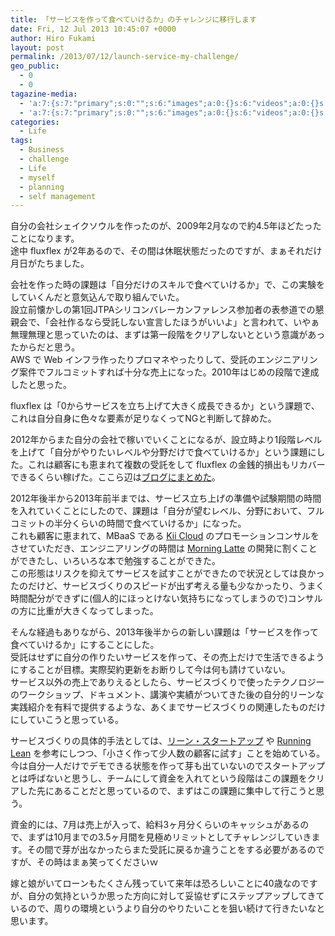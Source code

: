 ```yaml
---
title: 「サービスを作って食べていけるか」のチャレンジに移行します
date: Fri, 12 Jul 2013 10:45:07 +0000
author: Hiro Fukami
layout: post
permalink: /2013/07/12/launch-service-my-challenge/
geo_public:
  - 0
  - 0
tagazine-media:
  - 'a:7:{s:7:"primary";s:0:"";s:6:"images";a:0:{}s:6:"videos";a:0:{}s:11:"image_count";i:0;s:6:"author";s:7:"8120754";s:7:"blog_id";s:8:"48436223";s:9:"mod_stamp";s:19:"2013-07-12 01:45:07";}'
  - 'a:7:{s:7:"primary";s:0:"";s:6:"images";a:0:{}s:6:"videos";a:0:{}s:11:"image_count";i:0;s:6:"author";s:7:"8120754";s:7:"blog_id";s:8:"48436223";s:9:"mod_stamp";s:19:"2013-07-12 01:45:07";}'
categories:
  - Life
tags:
  - Business
  - challenge
  - Life
  - myself
  - planning
  - self management
---
```

自分の会社シェイクソウルを作ったのが、2009年2月なので約4.5年ほどたったことになります。  
途中 fluxflex が2年あるので、その間は休眠状態だったのですが、まぁそれだけ月日がたちました。

会社を作った時の課題は「自分だけのスキルで食べていけるか」で、この実験をしていくんだと意気込んで取り組んでいた。  
設立前懐かしの第1回JTPAシリコンバレーカンファレンス参加者の表参道での懇親会で、「会社作るなら受託しない宣言したほうがいいよ」と言われて、いやぁ無理無理と思っていたのは、まずは第一段階をクリアしないとという意識があったからだと思う。  
AWS で Web インフラ作ったりプロマネやったりして、受託のエンジニアリング案件でフルコミットすれば十分な売上になった。2010年はじめの段階で達成したと思った。

fluxflex は「0からサービスを立ち上げて大きく成長できるか」という課題で、これは自分自身に色々な要素が足りなくってNGと判断して辞めた。

2012年からまた自分の会社で稼いでいくことになるが、設立時より1段階レベルを上げて「自分がやりたいレベルや分野だけで食べていけるか」という課題にした。これは顧客にも恵まれて複数の受託をして fluxflex の金銭的損出もリカバーできるくらい稼げた。ここら辺は<a href="http://hirofukami.com/2012/10/29/2012-02-09/" title="2012.02-09 やってきたこと振り返り" target="_blank">ブログにまとめた</a>。

2012年後半から2013年前半までは、サービス立ち上げの準備や試験期間の時間を入れていくことにしたので、課題は「自分が望むレベル、分野において、フルコミットの半分くらいの時間で食べていけるか」になった。  
これも顧客に恵まれて、MBaaS である <a href="http://www.kii.com/jp/technology" target="_blank">Kii Cloud</a> のプロモーションコンサルをさせていただき、エンジニアリングの時間は <a href="https://itunes.apple.com/jp/app/morning-latte/id585111783?mt=8" target="_blank">Morning Latte</a> の開発に割くことができたし、いろいろな本で勉強することができた。  
この形態はリスクを抑えてサービスを試すことができたので状況としては良かったのだけど、サービスづくりのスピードが出ず考える量も少なかったり、うまく時間配分ができずに(個人的にほっとけない気持ちになってしまうので)コンサルの方に比重が大きくなってしまった。

そんな経過もありながら、2013年後半からの新しい課題は「サービスを作って食べていけるか」にすることにした。  
受託はせずに自分の作りたいサービスを作って、その売上だけで生活できるようにすることが目標。実際契約更新をお断りして今は何も請けていない。  
サービス以外の売上でありえるとしたら、サービスづくりで使ったテクノロジーのワークショップ、ドキュメント、講演や実績がついてきた後の自分的リーンな実践紹介を有料で提供するような、あくまでサービスづくりの関連したものだけにしていこうと思っている。

サービスづくりの具体的手法としては、<a href="http://www.amazon.co.jp/gp/product/4822248976/ref=as_li_ss_tl?ie=UTF8&camp=247&creative=7399&creativeASIN=4822248976&linkCode=as2&tag=dsea-22" target="_blank">リーン・スタートアップ</a> や <a href="http://www.amazon.co.jp/gp/product/4873115914/ref=as_li_ss_tl?ie=UTF8&camp=247&creative=7399&creativeASIN=4873115914&linkCode=as2&tag=dsea-22" target="_blank">Running Lean</a> を参考にしつつ、「小さく作って少人数の顧客に試す」ことを始めている。  
今は自分一人だけでデモできる状態を作って芽も出ていないのでスタートアップとは呼ばないと思うし、チームにして資金を入れてという段階はこの課題をクリアした先にあることだと思っているので、まずはこの課題に集中して行こうと思う。

資金的には、7月は売上が入って、給料3ヶ月分くらいのキャッシュがあるので、まずは10月までの3.5ヶ月間を見極めリミットとしてチャレンジしていきます。その間で芽が出なかったらまた受託に戻るか違うことをする必要があるのですが、その時はまぁ笑ってくださいｗ

嫁と娘がいてローンもたくさん残っていて来年は恐ろしいことに40歳なのですが、自分の気持というか思った方向に対して妥協せずにステップアップしてきているので、周りの環境というより自分のやりたいことを狙い続けて行きたいなと思います。